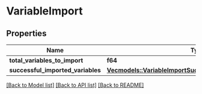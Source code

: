 # VariableImport

## Properties

Name | Type | Description | Notes
------------ | ------------- | ------------- | -------------
**total_variables_to_import** | **f64** |  | 
**successful_imported_variables** | [**Vec<models::VariableImportSuccessfulImportedVariablesInner>**](VariableImport_successful_imported_variables_inner.md) |  | 

[[Back to Model list]](../README.md#documentation-for-models) [[Back to API list]](../README.md#documentation-for-api-endpoints) [[Back to README]](../README.md)


